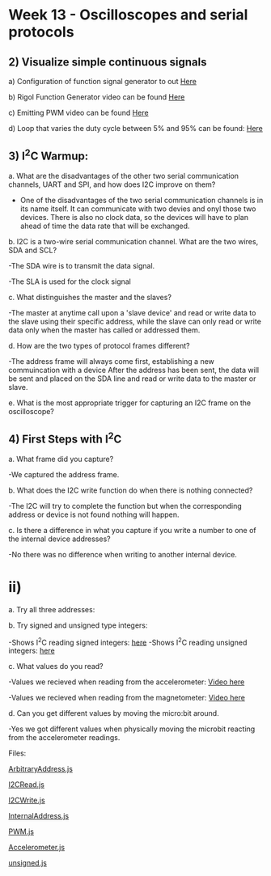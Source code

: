 # **Week 13 - Oscilloscopes and serial protocols**

## **2) Visualize simple continuous signals**

  a) Configuration of function signal generator to out [Here](https://imgur.com/a/UIp3gI7)
  
  b) Rigol Function Generator video can be found [Here](https://imgur.com/a/YBvrhUo)
  
  c) Emitting PWM video can be found [Here](https://imgur.com/a/ywecla7)
  
  d) Loop that varies the duty cycle between 5% and 95% can be found: [Here](https://imgur.com/a/xhgJ3oz)



## **3) I<sup>2</sup>C Warmup:**
 
  a. What are the disadvantages of the other two serial communication channels, UART and SPI, and how does I2C improve on them?
    
   - One of the disadvantages of the two serial communication channels is in its name itself. It can communicate with two devies and onyl those two devices. There is also no clock data, so the devices will have to plan ahead of time the data rate that will be exchanged. 
    
  b. I2C is a two-wire serial communication channel. What are the two wires, SDA and SCL?
    
   -The SDA wire is to transmit the data signal. 
   
   -The SLA is used for the clock signal 
    
  c. What distinguishes the master and the slaves?
    
   -The master at anytime call upon a 'slave device' and read or write data to the slave using their specific address, while the slave can only read or write data only when the master has called or addressed them. 
    
  d. How are the two types of protocol frames different?
    
   -The address frame will always come first, establishing a new commuincation with a device 
   After the address has been sent, the data will be sent and placed on the SDA line and read or write data to the master or slave. 
    
  e. What is the most appropriate trigger for capturing an I2C frame on the oscilloscope?
  
  ## **4) First Steps with I<sup>2</sup>C**
  
  a.  What frame did you capture?
    
   -We captured the address frame. 
  
  b. What does the I2C write function do when there is nothing connected?
    
   -The I2C will try to complete the function but when the corresponding address or device is not found nothing will happen. 
    
  c. Is there a difference in what you capture if you write a number to one of the internal device addresses?
     
   -No there was no difference when writing to another internal device. 
     
  # ii) 
   
   a. Try all three addresses: 
   
   b. Try signed and unsigned type integers: 
   
   -Shows I<sup>2</sup>C reading signed integers: [here](https://imgur.com/gallery/jACnoeq)
   -Shows I<sup>2</sup>C reading unsigned integers: [here](https://imgur.com/gallery/0gBqtHB)
      
   c. What values do you read? 
   
   -Values we recieved when reading from the accelerometer: [Video here](https://imgur.com/gallery/NHZxBIj)
   
   -Values we recieved when reading from the magnetometer: [Video here](https://imgur.com/gallery/STNIS40) 
      
   d. Can you get different values by moving the micro:bit around.
    
   -Yes we got different values when physically moving the microbit reacting from the accelerometer readings. 
     
  Files: 
  
  [ArbitraryAddress.js](https://github.com/Introduction-to-Computer-Engineering/final-project-assignment-8-week-13-leeanswoo/blob/master/ArbitraryAddress.js)
  
  [I2CRead.js](https://github.com/Introduction-to-Computer-Engineering/final-project-assignment-8-week-13-leeanswoo/blob/master/I2CRead.js)
  
  [I2CWrite.js](https://github.com/Introduction-to-Computer-Engineering/final-project-assignment-8-week-13-leeanswoo/blob/master/I2CWrite.js)
  
  [InternalAddress.js](https://github.com/Introduction-to-Computer-Engineering/final-project-assignment-8-week-13-leeanswoo/blob/master/InternalAddress.js)
  
  [PWM.js](https://github.com/Introduction-to-Computer-Engineering/final-project-assignment-8-week-13-leeanswoo/blob/master/PWM.js)
  
  [Accelerometer.js](https://github.com/Introduction-to-Computer-Engineering/final-project-assignment-8-week-13-leeanswoo/blob/master/accelerometer.js)
  
  [unsigned.js](https://github.com/Introduction-to-Computer-Engineering/final-project-assignment-8-week-13-leeanswoo/blob/master/unsigned.js)
  
